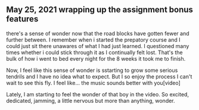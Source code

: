 ## May 25, 2021 wrapping up the assignment bonus features 
there's a sense of wonder now that the road blocks have gotten fewer and further between. I remember when i started the prepatory course and I could just sit there unawares of what I had just learned. I questioned many times whether i could stick through it as I continually felt lost. That's the bulk of how i went to bed every night for the 8 weeks it took me to finish. 

Now, I feel like this sense of wonder is sstarting to grow some serious tendrils and I have no idea what to expect. But I so enjoy the process I can't wait to see this fly. I feel like... the music sounds better with you[video]

Lately, I am starting to feel the wonder of that boy in the video. So excited, dedicated, jamming, a little nervous but more than anything, wonder.

